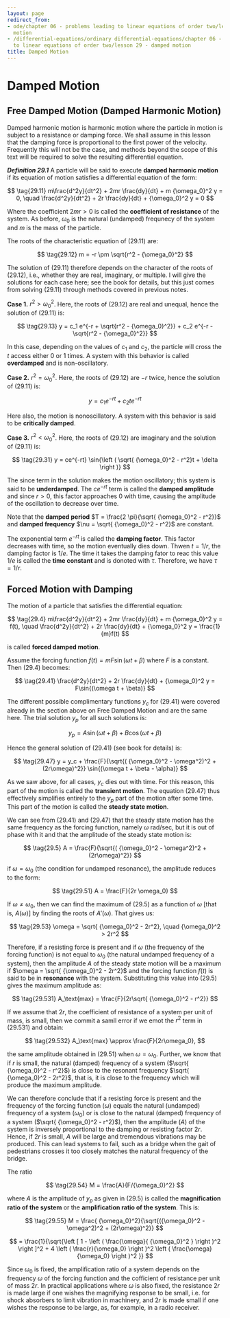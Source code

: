 ```yaml
---
layout: page
redirect_from:
- ode/chapter 06 - problems leading to linear equations of order two/lesson 29 - damped
  motion
- /differential-equations/ordinary differential-equations/chapter 06 - problems leading
  to linear equations of order two/lesson 29 - damped motion
title: Damped Motion
---
```


# Damped Motion

## Free Damped Motion (Damped Harmonic Motion)

Damped harmonic motion is harmonic motion where the particle in motion is subject to a resistance or damping force. We shall assume in this lesson that the damping force is proportional to the first power of the velocity. Frequently this will not be the case, and methods beyond the scope of this text will be required to solve the resulting differential equation.

***Definition 29.1*** A particle will be said to execute **damped harmonic motion** if its equation of motion satisfies a differential equation of the form:

$$ \tag{29.11} m\frac{d^2y}{dt^2} + 2mr \frac{dy}{dt} + m {\omega_0}^2 y = 0, \quad \frac{d^2y}{dt^2} + 2r \frac{dy}{dt} + {\omega_0}^2 y = 0 $$

Where the coefficient $2mr > 0$ is called the **coefficient of resistance** of the system. As before, $\omega_0$ is the natural (undamped) frequnecy of the system and $m$ is the mass of the particle.

The roots of the characteristic equation of $(29.11)$ are:

$$ \tag{29.12} m = -r \pm \sqrt{r^2 - {\omega_0}^2} $$

The solution of $(29.11)$ therefore depends on the character of the roots of $(29.12)$, i.e., whether they are real, imaginary, or multiple. I will give the solutions for each case here; see the book for details, but this just comes from solving $(29.11)$ through methods covered in previous notes.

**Case 1.** $r^2 > {\omega_0}^2$. Here, the roots of $(29.12)$ are real and unequal, hence the solution of $(29.11)$ is:

$$ \tag{29.13} y =  c_1 e^{-r + \sqrt{r^2 - {\omega_0}^2}} + c_2 e^{-r - \sqrt{r^2 - {\omega_0}^2}} $$

In this case, depending on the values of $c_1$ and $c_2$, the particle will cross the $t$ access either $0$ or $1$ times. A system with this behavior is called **overdamped** and is non-oscillatory.

**Case 2.** $r^2 = {\omega_0}^2$. Here, the roots of $(29.12)$ are $-r$ twice, hence the solution of $(29.11)$ is:

$$ \tag{29.2} y = c_1 e^{-rt} + c_2 t e^{-rt} $$

Here also, the motion is nonoscillatory. A system with this behavior is said to be **critically damped**.

**Case 3.** $r^2 < {\omega_0}^2$. Here, the roots of $(29.12)$ are imaginary and the solution of $(29.11)$ is:

$$ \tag{29.31} y = ce^{-rt} \sin{\left ( \sqrt{ {\omega_0}^2 - r^2}t + \delta \right )} $$

The since term in the solution makes the motion oscillatory; this system is said to be **underdamped**.  The $ce^{-rt}$ term is called the **damped amplitude** and since $r > 0$, this factor approaches 0 with time, causing the amplitude of the oscillation to decrease over time.

Note that the **damped period** $T = \frac{2 \pi}{\sqrt{ {\omega_0}^2 - r^2}}$ and **damped frequency** $\nu =  \sqrt{ {\omega_0}^2 - r^2}$ are constant.

The exponential term $e^{-rt}$ is called the **damping factor**. This factor decreases with time, so the motion eventually dies down. Thwen $t = 1/r$, the damping factor is $1/e$. The time it takes the damping fator to reac this value $1/e$ is called the **time constant** and is donoted with $\tau$. Therefore, we have $\tau = 1/r$.

## Forced Motion with Damping

The motion of a particle that satisfies the differential equation:

$$ \tag{29.4} m\frac{d^2y}{dt^2} + 2mr \frac{dy}{dt} + m {\omega_0}^2 y = f(t), \quad \frac{d^2y}{dt^2} + 2r \frac{dy}{dt} + {\omega_0}^2 y = \frac{1}{m}f(t) $$

is called **forced damped motion**.

Assume the forcing function $f(t) = mF\sin{(\omega t + \beta)}$ where $F$ is a constant. Then $(29.4)$ becomes:

$$ \tag{29.41} \frac{d^2y}{dt^2} + 2r \frac{dy}{dt} + {\omega_0}^2 y = F\sin{(\omega t + \beta)} $$

The different possible complimentary functions $y_c$ for $(29.41)$ were covered already in the section above on Free Damped Motion and are the same here. The trial solution $y_p$ for all such solutions is:

$$ \tag{29.42} y_p = A\sin{(\omega t + \beta)} + B\cos{(\omega t + \beta)} $$

Hence the general solution of $(29.41)$ (see book for details) is:

$$ \tag{29.47} y = y_c + \frac{F}{\sqrt{( {\omega_0}^2 - \omega^2)^2 + (2r\omega)^2}} \sin{(\omega t + \beta - \alpha)} $$

As we saw above, for all cases, $y_c$ dies out with time. For this reason, this part of the motion is called the **transient motion**. The equation $(29.47)$ thus effectively simplifies entirely to the $y_p$ part of the motion after some time. This part of the motion is called the **steady state motion**.

We can see from $(29.41)$ and $(29.47)$ that the steady state motion has the same frequency as the forcing function, namely $\omega$ rad/sec, but it is out of phase with it and that the amplitude of the steady state motion is:

$$ \tag{29.5} A = \frac{F}{\sqrt{( {\omega_0}^2 - \omega^2)^2 + (2r\omega)^2}} $$

if $\omega = \omega_0$ (the condition for undamped resonance), the amplitude reduces to the form:

$$ \tag{29.51} A = \frac{F}{2r \omega_0} $$

If $\omega \neq \omega_0$, then we can find the maximum of $(29.5)$ as a function of $\omega$ [that is, $A(\omega)$] by finding the roots of $A'(\omega)$. That gives us:

$$ \tag{29.53} \omega = \sqrt{ {\omega_0}^2 - 2r^2}, \quad {\omega_0}^2 > 2r^2 $$

Therefore, if a resisting force is present and if $\omega$ (the frequency of the forcing function) is not equal to $\omega_0$ (the natural undamped frequency of a system), then the amplitude $A$ of the steady state motion will be a maximum if $\omega = \sqrt{ {\omega_0}^2 - 2r^2}$ and the forcing function $f(t)$ is said to be in **resonance** with the system. Substituting this value into $(29.5)$ gives the maximum amplitude as:

$$ \tag{29.531} A_\text{max} = \frac{F}{2r\sqrt{ {\omega_0}^2 - r^2}} $$

If we assume that $2r$, the coefficient of resistance of a system per unit of mass, is small, then we commit a samll error if we emot the $r^2$ term in $(29.531)$ and obtain:

$$ \tag{29.532} A_\text{max} \approx \frac{F}{2r\omega_0}, $$

the same amplitude obtained in $(29.51)$ when $\omega = \omega_0$. Further, we know that if $r$ is small, the natural (damped) frequency of a system ($\sqrt{ {\omega_0}^2 - r^2}$) is close to the resonant frequency $\sqrt{ {\omega_0}^2 - 2r^2}$, that is, it is close to the frequency which will produce the maximum amplitude.

We can therefore conclude that if a resisting force is present and the frequency of the forcing function ($\omega$) equals the natural (undamped) frequency of a system ($\omega_0$) or is close to the natural (damped) frequency of a system ($\sqrt{ {\omega_0}^2 - r^2}$), then the amplitude ($A$) of the system is inversely proportional to the damping or resisting factor $2r$. Hence, if $2r$ is small, $A$ will be large and tremendous vibrations may be produced. This can lead systems to fail, such as a bridge when the gait of pedestrians crosses it too closely matches the natural frequency of the bridge.


The ratio

$$ \tag{29.54} M = \frac{A}{F/{\omega_0}^2} $$

where $A$ is the amplitude of $y_p$ as given in $(29.5)$ is called the **magnification ratio of the system** or the **amplification ratio of the system**. This is:

$$ \tag{29.55} M = \frac{ {\omega_0}^2}{\sqrt{({\omega_0}^2 - \omega^2)^2 + (2r\omega)^2}} $$

$$ = \frac{1}{\sqrt{\left [ 1 - \left ( \frac{\omega}{ {\omega_0}^2 } \right )^2 \right ]^2  + 4 \left ( \frac{r}{\omega_0} \right )^2 \left ( \frac{\omega}{\omega_0} \right )^2 }} $$

Since $\omega_0$ is fixed, the amplification ratio of a system depends on the frequency $\omega$ of the forcing function and the cofficient of resistance per unit of mass $2r$. In practical applications where $\omega$ is also fixed, the resistance $2r$ is made large if one wishes the magnifying response to be small, i.e. for shock absorbers to limit vibration in machinery, and $2r$ is made small if one wishes the response to be large, as, for example, in a radio receiver.